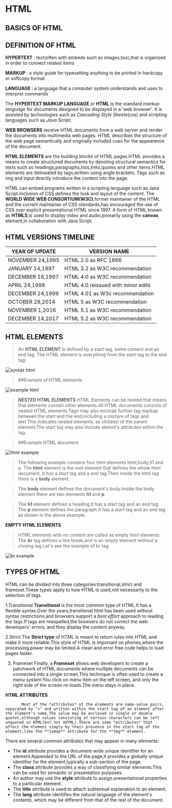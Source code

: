 # HTML

## BASICS OF HTML

## DEFINITION OF HTML
 
 **HYPERTEXT**
      : text(often with embeds such as images,too),that is organized in order to connect related items
 
 **MARKUP**
    : a style guide for typesetting anything to be printed in hardcopy or softcopy format
 
 **LANGUAGE**
     : a language that a computer system understands and uses to interpret commands

The **HYPERTEXT MARKUP LANGUAGE** or **HTML** is the standard *markup language* for documents designed to be displayed in a 'web browser'. 
It is assisted by technologies such as *Cascading Style Sheets*(css) and scripting languages such as *Java Script*.

**WEB BROWSERS** receive  HTML documents from a web server and render the documents into multimedia web pages. HTML describes the structure of the web page semantically 
and originally included cues for the appearence of the document.

**HTML ELEMENTS** are the building blocks of HTML pages.HTML provides a means to create structured documents by denoting structural semantics for texts such as
headings,paragraphs,lists,links,quotes and other items.HTML elements are delineated by tags,written using angle brackets.
Tags such as img and input directly introduce the content into the page.

HTML can embed programs written in a scripting language such as Java Script.Inclusion of CSS defines the look and layout of the content. The **WORLD WIDE WEB CONSORTIUM(W3C)**,former maintainer of the HTML and the current maintainer of CSS standards,has encouraged the use of CSS over explicit presentational HTML since 1997.
A form of HTML known as **HTML5**,is used to display video and audio,primarily using the **canvas** element,in collaboration with Java Script.


## HTML VERSIONS TIMELINE


| YEAR OF UPDATE  |    VERSION NAME     |
| --------------  | ----------------------------------|       
| NOVEMBER 24,1995| HTML 2.0 as RFC 1866              |
| JANUARY 14,1997 | HTML 3.2 as W3C recommendation    |
| DECEMBER 18,1997| HTML 4.0 as W3C recommendation    |
| APRIL 24,1998   | HTML 4.0 reissued with minor edits|
| DECEMBER 24,1999| HTML 4.01 as W3c recommendation   |
| OCTOBER 28,2014 | HTML 5 as W3C recommendation      |
| NOVEMBER 1,2016 | HTML 5.1 as W3C recommendation    |
| DECEMBER 14,2017| HTML 5.2 as W3C recommendation    |

## HTML ELEMENTS
>An **HTML ELEMENT** is defined by a start tag, some content and an end tag.
>The HTML element is everything from the start tag to the end tag:
>

![syntax html](https://user-images.githubusercontent.com/109893468/180767861-1fb9ec1d-4ed2-4793-a5ff-7a9389472281.png)


>##Example of HTML elements


![example html](https://user-images.githubusercontent.com/109893468/180767988-d80d41b9-677a-49fc-9dce-d03eb30c1cb7.png)


>**NESTED HTML ELEMENTS**
>HTML Elements can be nested that means that elements contain other elements.All HTML documents consists of nested HTML elements.Tags may also enclose further tag markup between the start and the end,including a mixture of tags and text.This indicates nested elements, as children of the parent element.The start tag may also include elemnt's *attributes* within the tag.


>##Example HTML document

![html example](https://user-images.githubusercontent.com/109893468/180769745-89357fa1-e18c-45e0-a331-2b92c6054975.png)


>The following example contains four html elements html,body,h1 and p.
>The **html** element is the root element that defines the whole html document.
>It has a start tag and a end tag.Then inside the html tag  there is a **body** element.

>The **body** element defines the document's body.Inside the body element there are two elements **h1** and **p**.

>The **h1** element defines a heading.It has a start tag and an end tag.
>The **p** element defines the paragraph.It has a start tag and an end tag as shown in the above example.

**EMPTY HTML ELEMENTS**
>HTML elements with no content are called as empty html elements.
>The **br** tag defines a line break,and is an empty element without a closing tag.Let's see the example of br tag.

![br example](https://user-images.githubusercontent.com/109893468/180772684-9ea603bc-66fd-4afb-ba16-b7788dfb7647.png)

## TYPES OF HTML
HTML can be divided into three categories:transitional,strict and frameset.These types apply to how HTML is used,not necessarily to the selection of tags.

1.Transitional
    **Transitional** is the most common type of HTML.It has a flexible syntax.Over the years,transitional html has been used without syntax restrictions,and browsers support a *best effort* approach to reading the tags.If tags are misspelled,the browsers do not correct the web developers' errors, and they display the content anyway.
    
2.Strict
            The **Strict type**  of HTML is meant to return rules into HTML and make it more reliable.This style of HTML is important on phones,where the processing power may be limited.A clean and error free code helps to load pages faster.

3. Frameset
           Finally, a **Frameset** allows web developers to create a patchwork of HTML documents where multiple documents can be connected into a single screen.This technique is often used to create a *menu system*.You click on menu item on the left screen, and only the right side of the screen re-loads.The menu stays in place.
           

**HTML ATTRIBUTES**
   
           Most of the *attributes* of the elements are name-value pairs, seperated by "=" and written within the start tag of an element after the element's name.The value may be enclosed in single or double quotes,although values consisting of certain characters can be left unquoted in HTML(but not XHTML).There are some *attributes* that affect the element simply by their presence in the start tag of the element,like the **ismap** attribute for the **img** element.
  There are several common attributes that may appear in many elements:
  
 - The **id** attribute provides a document-wide unique identifier for an element.Appended to the  URL of the page,it provides a globally unique identifier for the element,typically a sub-section of the page.
 - The **class** attribute provides a way of classifying similar elements.This can be used for semantic or presentation purposes.
 - An author may use the **style** attribute to assign presentational properties to a particular element.
 - The **title** attribute is used to attach subtextual explanation to an element.
 - The **lang** attribute identifies the natural language of the element's contents, which may be different from that of the rest of the document.
          
    
           



